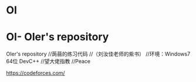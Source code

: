 # OI
# OI- OIer's repository
OIer's repository
//蒟蒻的练习代码
//（刘汝佳老师的紫书）
//环境：Windows7 64位 DevC++
//望大佬指教
//Peace

https://codeforces.com/

